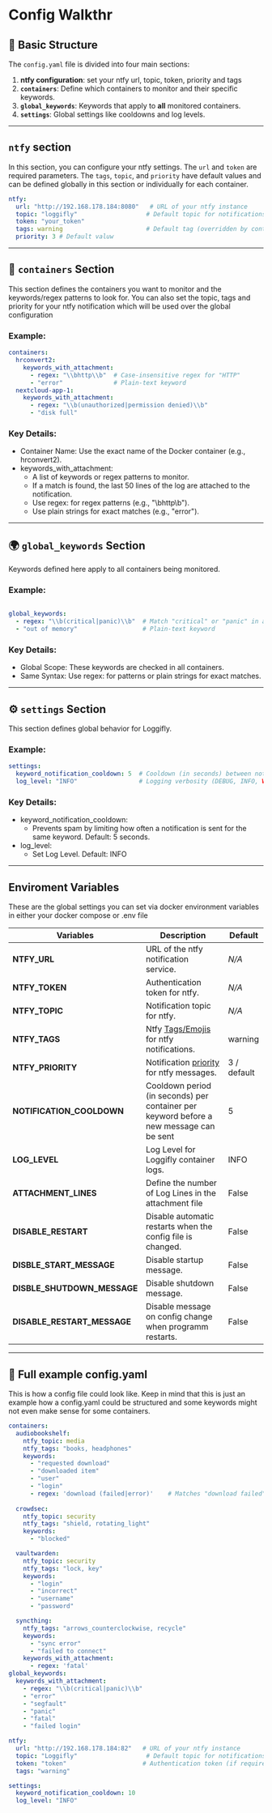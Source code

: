 
# Config Walkthr

## 📁 Basic Structure

The `config.yaml` file is divided into four main sections:
1. **ntfy configuration**: set your ntfy url, topic, token, priority and tags
2. **`containers`**: Define which containers to monitor and their specific keywords.
3. **`global_keywords`**: Keywords that apply to **all** monitored containers.
4. **`settings`**: Global settings like cooldowns and log levels.

---

## `ntfy` section

In this section, you can configure your ntfy settings. The `url` and `token` are required parameters. The `tags`, `topic`, and `priority` have default values and can be defined globally in this section or individually for each container.

```yaml
ntfy:
  url: "http://192.168.178.184:8080"   # URL of your ntfy instance
  topic: "loggifly"                   # Default topic for notifications (overridden by container-specific topics)
  token: "your_token"
  tags: warning                       # Default tag (overridden by container-specific tags)
  priority: 3 # Default valuw
```
---

## 🐳 `containers` Section

This section defines the containers you want to monitor and the keywords/regex patterns to look for.
You can also set the topic, tags and priority for your ntfy notification which will be used over the global configuration

### Example:
```yaml
containers:
  hrconvert2:
    keywords_with_attachment:
      - regex: "\\bhttp\\b"  # Case-insensitive regex for "HTTP"
      - "error"              # Plain-text keyword
  nextcloud-app-1:
    keywords_with_attachment:
      - regex: "\\b(unauthorized|permission denied)\\b"
      - "disk full"
```
### Key Details:

- Container Name: Use the exact name of the Docker container (e.g., hrconvert2).
- keywords_with_attachment:
  - A list of keywords or regex patterns to monitor.
  - If a match is found, the last 50 lines of the log are attached to the notification.
  - Use regex: for regex patterns (e.g., "\\bhttp\\b").
  - Use plain strings for exact matches (e.g., "error").

 ---
 
## 🌍 `global_keywords` Section
Keywords defined here apply to all containers being monitored.
### Example:

```yaml

global_keywords:
  - regex: "\\b(critical|panic)\\b"  # Match "critical" or "panic" in any container
  - "out of memory"                  # Plain-text keyword
```

### Key Details:
- Global Scope: These keywords are checked in all containers.
- Same Syntax: Use regex: for patterns or plain strings for exact matches.

---

## ⚙️ `settings` Section

This section defines global behavior for Loggifly.

### Example:

```yaml
settings:
  keyword_notification_cooldown: 5  # Cooldown (in seconds) between notifications per keyword
  log_level: "INFO"                 # Logging verbosity (DEBUG, INFO, WARNING, ERROR, CRITICAL)
```

### Key Details:

- keyword_notification_cooldown:
  - Prevents spam by limiting how often a notification is sent for the same keyword. Default: 5 seconds.
- log_level:
  - Set Log Level. Default: INFO

---

## Enviroment Variables

These are the global settings you can set via docker environment variables in either your docker compose or .env file

| Variables                         | Description                                              | Default  |
|-----------------------------------|----------------------------------------------------------|----------|
| **NTFY_URL**                      | URL of the ntfy notification service.                    | _N/A_    |
| **NTFY_TOKEN**                    | Authentication token for ntfy.                           | _N/A_    |
| **NTFY_TOPIC**                    | Notification topic for ntfy.                             | _N/A_  |
| **NTFY_TAGS**                     | Ntfy [Tags/Emojis](https://docs.ntfy.sh/emojis/) for ntfy notifications.                 | warning  |
| **NTFY_PRIORITY**                 | Notification [priority](https://docs.ntfy.sh/publish/?h=priori#message-priority) for ntfy messages.                 | 3 / default |
| **NOTIFICATION_COOLDOWN** | Cooldown period (in seconds) per container per keyword before a new message can be sent  | 5        |
| **LOG_LEVEL**                     | Log Level for Loggifly container logs.                    | INFO     |
| **ATTACHMENT_LINES**              | Define the number of Log Lines in the attachment file     | False     |
| **DISABLE_RESTART**               | Disable automatic restarts when the config file is changed.| False     |
| **DISBLE_START_MESSAGE**          | Disable startup message.                                  | False     |
| **DISBLE_SHUTDOWN_MESSAGE**       | Disable shutdown message.                                 | False     |
| **DISABLE_RESTART_MESSAGE**       | Disable message on config change when programm restarts.| False     |



---

## 📃 Full example config.yaml
This is how a config file could look like. Keep in mind that this is just an example how a config.yaml could be structured and some keywords might not even make sense for some containers.

```yaml
containers:
  audiobookshelf:
    ntfy_topic: media
    ntfy_tags: "books, headphones"     
    keywords:
      - "requested download"
      - "downloaded item"
      - "user"
      - "login"
      - regex: 'download (failed|error)'    # Matches "download failed" or "download error"
        
  crowdsec:
    ntfy_topic: security
    ntfy_tags: "shield, rotating_light"  
    keywords:
      - "blocked"

  vaultwarden:
    ntfy_topic: security
    ntfy_tags: "lock, key"   
    keywords:
      - "login"
      - "incorrect"
      - "username"
      - "password"

  syncthing:
    ntfy_tags: "arrows_counterclockwise, recycle" 
    keywords:
      - "sync error"
      - "failed to connect"
    keywords_with_attachment:
      - regex: 'fatal'                     
global_keywords:
  keywords_with_attachment:
    - regex: "\\b(critical|panic)\\b"
    - "error"
    - "segfault"
    - "panic"
    - "fatal"
    - "failed login"

ntfy:
  url: "http://192.168.178.184:82"   # URL of your ntfy instance
  topic: "Loggifly"                   # Default topic for notifications (overridden by container-specific topics)
  token: "token"                     # Authentication token (if required)
  tags: "warning"

settings:
  keyword_notification_cooldown: 10
  log_level: "INFO"
```